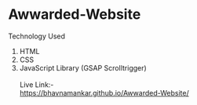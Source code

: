 # Awwarded-Website
Technology Used <br>
 1. HTML <br>
 2. CSS<br>
 3. JavaScript Library (GSAP Scrolltrigger)<br><br>
 Live Link:- <br>
https://bhavnamankar.github.io/Awwarded-Website/
